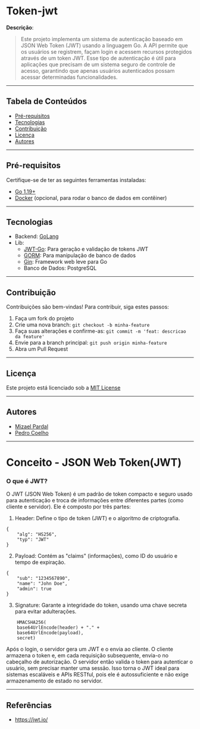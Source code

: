 # Token-jwt

**Descrição**:
> Este projeto implementa um sistema de autenticação baseado em JSON Web Token (JWT) usando a linguagem Go. A API permite que os usuários se registrem, façam login e acessem recursos protegidos através de um token JWT. Esse tipo de autenticação é útil para aplicações que precisam de um sistema seguro de controle de acesso, garantindo que apenas usuários autenticados possam acessar determinadas funcionalidades.

---

## Tabela de Conteúdos

- [Pré-requisitos](#pré-requisitos)
- [Tecnologias](#tecnologias)
- [Contribuição](#contribuição)
- [Licença](#licença)
- [Autores](#autores)

---

## Pré-requisitos

Certifique-se de ter as seguintes ferramentas instaladas:

- [Go 1.19+](https://golang.org/dl/)
- [Docker](https://www.docker.com/) (opcional, para rodar o banco de dados em contêiner)


---

## Tecnologias

- Backend: [GoLang](https://go.dev/)
- Lib: 
  - [JWT-Go](https://github.com/golang-jwt/jwt): Para geração e validação de tokens JWT
  - [GORM](https://gorm.io/): Para manipulação de banco de dados
  - [Gin](https://gin-gonic.com/): Framework web leve para Go
  - Banco de Dados: PostgreSQL

---

## Contribuição
Contribuições são bem-vindas! Para contribuir, siga estes passos:

1. Faça um fork do projeto
2. Crie uma nova branch: `git checkout -b minha-feature`
3. Faça suas alterações e confirme-as: `git commit -m 'feat: descricao da feature'`
4. Envie para a branch principal: `git push origin minha-feature`
5. Abra um Pull Request

---

## Licença
Este projeto está licenciado sob a [MIT License](https://mit-license.org/)

---

## Autores

- [Mizael Pardal](https://github.com/Myze16)
- [Pedro Coelho](https://github.com/pedro-coelho1604)

---

# Conceito - JSON Web Token(JWT)

### O que é JWT?
O JWT (JSON Web Token) é um padrão de token compacto e seguro usado para autenticação e troca de informações entre diferentes partes (como cliente e servidor). Ele é composto por três partes:

1. Header: Define o tipo de token (JWT) e o algoritmo de criptografia.
```
{
    "alg": "HS256",
    "typ": "JWT"
}
```
2. Payload: Contém as "claims" (informações), como ID do usuário e tempo de expiração.
```
{
    "sub": "1234567890",
    "name": "John Doe",
    "admin": true
}
```
3. Signature: Garante a integridade do token, usando uma chave secreta para evitar adulterações.
```
    HMACSHA256(
    base64UrlEncode(header) + "." +
    base64UrlEncode(payload),
    secret)
```
Após o login, o servidor gera um JWT e o envia ao cliente. O cliente armazena o token e, em cada requisição subsequente, envia-o no cabeçalho de autorização. O servidor então valida o token para autenticar o usuário, sem precisar manter uma sessão. Isso torna o JWT ideal para sistemas escaláveis e APIs RESTful, pois ele é autossuficiente e não exige armazenamento de estado no servidor.

---


## Referências

- https://jwt.io/



